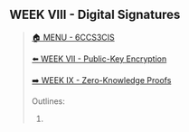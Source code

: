 ## WEEK VIII - Digital Signatures

>[🏠 MENU - 6CCS3CIS](year3/6ccs3cis.md)
>
>[⬅️ WEEK VII - Public-Key Encryption](year3/6ccs3cis/w7.md)
>
>[➡️ WEEK IX - Zero-Knowledge Proofs](year3/6ccs3cis/w9.md)
>
>Outlines:
>
>1. 